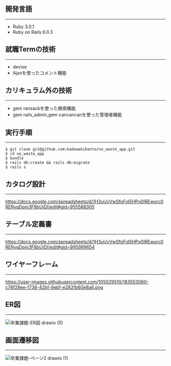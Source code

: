 ## 開発言語
---
- Ruby 3.0.1
- Ruby on Rails 6.0.3

## 就職Termの技術
---
- devise
- Ajaxを使ったコメント機能

## カリキュラム外の技術
---
- gem ransackを使った検索機能
- gem rails_admin,gem cancancanを使った管理者機能

## 実行手順
---

```
$ git clone git@github.com:kadowakikento/no_waste_app.git
$ cd no_waste_app
$ bundle
$ rails db:create && rails db:migrate
$ rails s
```

## カタログ設計
---
https://docs.google.com/spreadsheets/d/1H3uUvVwSfoFoI5HPx0IREwurc0RERygDpin3F8bUjDI/edit#gid=955588305

## テーブル定義書
---
https://docs.google.com/spreadsheets/d/1H3uUvVwSfoFoI5HPx0IREwurc0RERygDpin3F8bUjDI/edit#gid=995999654

## ワイヤーフレーム
---
https://user-images.githubusercontent.com/105029510/183553060-c78f28ee-f738-42bf-9ebf-e282fb60e8a6.png

## ER図
---
![卒業課題-ER図 drawio (5)](https://user-images.githubusercontent.com/105029510/185586068-623400e2-5080-4703-8e31-5aead6c50024.png)

## 画面遷移図
---
![卒業課題-ページ2 drawio (1)](https://user-images.githubusercontent.com/105029510/183667002-f90670a0-d4c4-4439-bd59-4ada97f53151.png)
